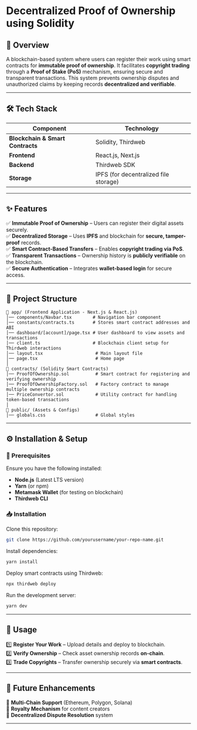 # **Decentralized Proof of Ownership using Solidity**

## 📌 Overview

A blockchain-based system where users can register their work using smart contracts for **immutable proof of ownership**. It facilitates **copyright trading** through a **Proof of Stake (PoS)** mechanism, ensuring secure and transparent transactions. This system prevents ownership disputes and unauthorized claims by keeping records **decentralized and verifiable**.

---

## 🛠 Tech Stack

| Component         | Technology |
|------------------|------------|
| **Blockchain & Smart Contracts** | Solidity, Thirdweb |
| **Frontend** | React.js, Next.js |
| **Backend** | Thirdweb SDK |
| **Storage** | IPFS (for decentralized file storage) |

---

## ✨ Features

✅ **Immutable Proof of Ownership** – Users can register their digital assets securely.  
✅ **Decentralized Storage** – Uses **IPFS** and blockchain for **secure, tamper-proof** records.  
✅ **Smart Contract-Based Transfers** – Enables **copyright trading via PoS**.  
✅ **Transparent Transactions** – Ownership history is **publicly verifiable** on the blockchain.  
✅ **Secure Authentication** – Integrates **wallet-based login** for secure access.  

---

## 📂 Project Structure
```
📂 app/ (Frontend Application - Next.js & React.js)
│── components/Navbar.tsx        # Navigation bar component
│── constants/contracts.ts       # Stores smart contract addresses and ABI
│── dashboard/[account]/page.tsx # User dashboard to view assets and transactions
│── client.ts                    # Blockchain client setup for Thirdweb interactions
│── layout.tsx                    # Main layout file
│── page.tsx                      # Home page
│
📂 contracts/ (Solidity Smart Contracts)
│── ProofOfOwnership.sol          # Smart contract for registering and verifying ownership
│── ProofOfOwnershipFactory.sol   # Factory contract to manage multiple ownership contracts
│── PriceConvertor.sol            # Utility contract for handling token-based transactions
│
📂 public/ (Assets & Configs)
│── globals.css                   # Global styles
```

---

## ⚙️ Installation & Setup

### **🔹 Prerequisites**
Ensure you have the following installed:

- **Node.js** (Latest LTS version)  
- **Yarn** (or npm)  
- **Metamask Wallet** (for testing on blockchain)  
- **Thirdweb CLI**  

### **📥 Installation**
Clone this repository:

```bash
git clone https://github.com/yourusername/your-repo-name.git
```

Install dependencies:

```bash
yarn install
```

Deploy smart contracts using Thirdweb:

```bash
npx thirdweb deploy
```

Run the development server:

```bash
yarn dev
```

---

## 🚀 Usage

1️⃣ **Register Your Work** – Upload details and deploy to blockchain.  
2️⃣ **Verify Ownership** – Check asset ownership records **on-chain**.  
3️⃣ **Trade Copyrights** – Transfer ownership securely via **smart contracts**.  

---

## 🎯 Future Enhancements

🔹 **Multi-Chain Support** (Ethereum, Polygon, Solana)  
🔹 **Royalty Mechanism** for content creators  
🔹 **Decentralized Dispute Resolution** system  

---

